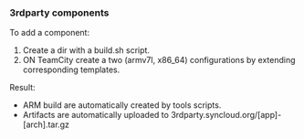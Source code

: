 ### 3rdparty components

To add a component:

1. Create a dir with a build.sh script.
2. ON TeamCity create a two (armv7l, x86_64) configurations by extending corresponding templates.

Result:

- ARM build are automatically created by tools scripts.
- Artifacts are automatically uploaded to 3rdparty.syncloud.org/[app]-[arch].tar.gz
